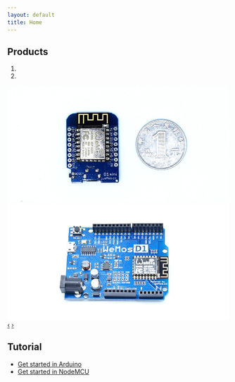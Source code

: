```yaml
---
layout: default
title: Home
---
```


## Products
<div id="myCarousel" class="carousel slide">
   <!-- 轮播（Carousel）指标 -->
   <ol class="carousel-indicators">
      <li data-target="#myCarousel" data-slide-to="0" class="active"></li>
      <li data-target="#myCarousel" data-slide-to="1"></li>
   </ol>   
   <!-- 轮播（Carousel）项目 -->
   <div class="carousel-inner">
      <div class="item active">
         <a href="/Products/d1_mini.html"> <img src="/Products/images/mini_3.jpg" alt="First slide"></a>
      </div>
      <div class="item">
         <a href="/Products/d1_r2.html"><img src="/Products/images/r2_1.jpg" alt="Second slide"></a>
      </div>
   </div>
   <!-- 轮播（Carousel）导航 -->
   <a class="carousel-control left" href="#myCarousel" 
      data-slide="prev">&lsaquo;</a>
   <a class="carousel-control right" href="#myCarousel" 
      data-slide="next">&rsaquo;</a>
</div>


## Tutorial
- [Get started in Arduino](/Tutorial/get_started_in_arduino.html)
- [Get started in NodeMCU](/Tutorial/get_started_in_nodemcu.html)